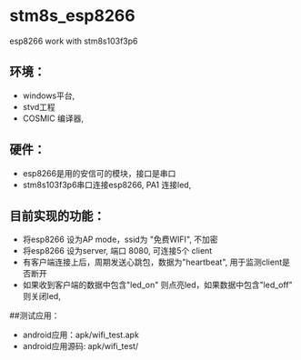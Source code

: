 # stm8s_esp8266
 esp8266 work with stm8s103f3p6
## 环境：
+ windows平台, 
+ stvd工程
+ COSMIC 编译器,

## 硬件：
+ esp8266是用的安信可的模块，接口是串口
+ stm8s103f3p6串口连接esp8266, PA1 连接led,

## 目前实现的功能：
+ 将esp8266 设为AP mode，ssid为 "免费WIFI", 不加密
+ 将esp8266 设为server, 端口 8080, 可连接5个 client
+  有客户端连接上后，周期发送心跳包，数据为"heartbeat", 用于监测client是否断开
+  如果收到客户端的数据中包含"led_on" 则点亮led，如果数据中包含"led_off" 则关闭led,

##测试应用：
+ android应用：apk/wifi_test.apk
+ android应用源码: apk/wifi_test/




